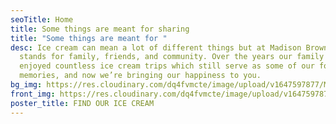 ```yaml
---
seoTitle: Home
title: Some things are meant for sharing
title: "Some things are meant for "
desc: Ice cream can mean a lot of different things but at Madison Brown it
  stands for family, friends, and community. Over the years our family has
  enjoyed countless ice cream trips which still serve as some of our fondest
  memories, and now we’re bringing our happiness to you.
bg_img: https://res.cloudinary.com/dq4fvmcte/image/upload/v1647597877/Madison%20Brown/blue_sqaure_img_rhjdxs.png
front_img: https://res.cloudinary.com/dq4fvmcte/image/upload/v1647597879/Madison%20Brown/icecream_tvoxh4.png
poster_title: FIND OUR ICE CREAM
---
```

